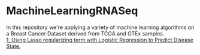 # MachineLearningRNASeq

In this repository we're applying a variety of machine learning algorithms on a Breast Cancer Dataset derived from TCGA and GTEx samples.  
[1. Using Lasso regularizing term with Logistic Regression to Predict Disease State.](Lasso_on_BRCA_RNASeq.md)